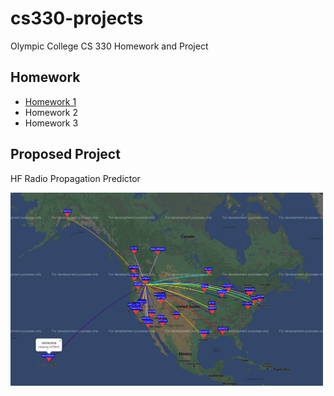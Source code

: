 # cs330-projects

Olympic College CS 330 Homework and Project

## Homework

* [Homework 1](homework1)
* Homework 2
* Homework 3

## Proposed Project

HF Radio Propagation Predictor

<img src="30m-wspr.jpg" width="500">
